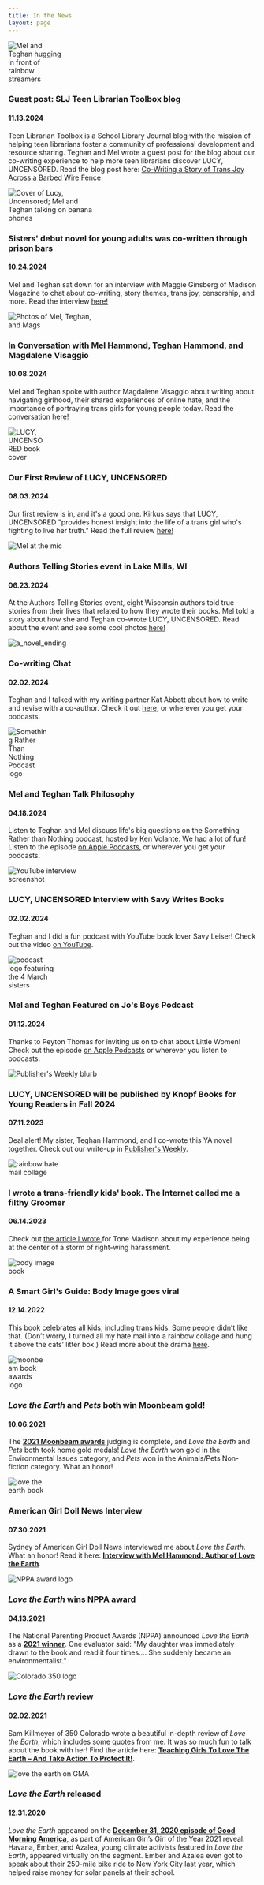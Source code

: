 ```yaml
---
title: In the News
layout: page
---
```

<div class="entry">
    <img src="images/site/teghan_home.JPG" alt="Mel and Teghan hugging in front of rainbow streamers" class="image-right" style="max-width:24%;">
    <div class="text">
        <h3>Guest post: SLJ Teen Librarian Toolbox blog</h3>
        <h4>11.13.2024</h4>
        <p>Teen Librarian Toolbox is a School Library Journal blog with the mission of helping teen librarians foster a community of professional development and resource sharing. Teghan and Mel wrote a guest post for the blog about our co-writing experience to help more teen librarians discover LUCY, UNCENSORED. Read the blog post here: <a href="https://teenlibrariantoolbox.com/2024/11/13/co-writing-a-story-of-trans-joy-across-a-barbed-wire-fence-a-guest-post-by-teghan-hammond-and-mel-hammond/" target="_blank">Co-Writing a Story of Trans Joy Across a Barbed Wire Fence</a></p>
    </div>

</div>
<div class="entry">
    <img src="images/site/mad_magazine.jpg" alt="Cover of Lucy, Uncensored; Mel and Teghan talking on banana phones" class="image-left " style="max-width:35%;">
    <div class="text">
        <h3>Sisters' debut novel for young adults was co-written through prison bars</h3>
        <h4>10.24.2024</h4>
        <p>Mel and Teghan sat down for an interview with Maggie Ginsberg of Madison Magazine to chat about co-writing, story themes, trans joy, censorship, and more. Read the interview <a href="https://www.channel3000.com/madison-magazine/books-authors/sisters-debut-novel-for-young-adults-was-co-written-through-prison-bars/article_d4fd9eb8-9185-11ef-8fbd-470d0bb3d6b3.html" target="_blank">here!</a></p>
    </div>
</div>

<div class="entry">
    <img src="images/site/pw_interview.jpeg" alt="Photos of Mel, Teghan, and Mags" class="image-right " style="max-width:35%;">
    <div class="text">
        <h3>In Conversation with Mel Hammond, Teghan Hammond, and Magdalene Visaggio</h3>
        <h4>10.08.2024</h4>
        <p>Mel and Teghan spoke with author Magdalene Visaggio about writing about navigating girlhood, their shared experiences of online hate, and the importance of portraying trans girls for young people today. Read the conversation <a href="https://www.publishersweekly.com/pw/by-topic/childrens/childrens-authors/article/96133-in-conversation-with-mel-hammond-teghan-hammond-and-magdalene-visaggio.html" target="_blank">here!</a></p>
    </div>
</div>

<div class="entry">
    <img src="images/books/lucy_uncensored.jpeg" alt="LUCY, UNCENSORED book cover" class="image-right " style="max-width:15%;">
    <div class="text">
        <h3>Our First Review of LUCY, UNCENSORED</h3>
        <h4>08.03.2024</h4>
        <p>Our first review is in, and it's a good one. Kirkus says that LUCY, UNCENSORED "provides honest insight into the life of a trans girl who's fighting to live her truth." Read the full review <a href="https://www.kirkusreviews.com/book-reviews/mel-hammond/lucy-uncensored/" target="_blank">here!</a></p>
    </div>
</div>

<div class="entry">
    <img src="images/site/mel_authors_story_telling.jpg" alt="Mel at the mic" class="image-left " style="max-width:55%;">
    <div class="text">
        <h3>Authors Telling Stories event in Lake Mills, WI</h3>
        <h4>06.23.2024</h4>
        <p>At the Authors Telling Stories event, eight Wisconsin authors told true stories from their lives that related to how they wrote their books. Mel told a story about how she and Teghan co-wrote LUCY, UNCENSORED. Read about the event and see some cool photos <a href="https://www.dailyunion.com/news/jefferson_county_area/story-slam-lake-mills-author-event-raises-funds-for-jefferson-county-literacy-council/article_f1d32cdc-3196-11ef-af63-db7e8b9b65ff.html">here!</a></p>
    </div>
</div>
<div class="entry">
    <img src="images/site/a_novel_ending.png" alt="a_novel_ending" class="image-right " style="max-width:35%;">
    <div class="text">
        <h3>Co-writing Chat</h3>
        <h4>02.02.2024</h4>
        <p>Teghan and I talked with my writing partner Kat Abbott about how to write and revise with a co-author. Check it out <a href="https://www.anovelending.com/episode40">here,</a> or wherever you get your podcasts.</p>
    </div>
</div>
<div class="entry">
    <img src="images/site/something_podcast.png" alt="Something Rather Than Nothing Podcast logo" class="image-left " style="max-width:17%;">
    <div class="text">
        <h3>Mel and Teghan Talk Philosophy</h3>
        <h4>04.18.2024</h4>
        <p>Listen to Teghan and Mel discuss life's big questions on the Something Rather than Nothing podcast, hosted by Ken Volante. We had a lot of fun! Listen to the episode <a href="https://podcasts.apple.com/us/podcast/mel-and-teghan-hammond/id1473313040?i=1000652795846">on Apple Podcasts,</a> or wherever you get your podcasts.</p>
    </div>
<div class="entry">
    <img src="images/site/savy_youtube.png" alt="YouTube interview screenshot" class="image-right " style="max-width:35%;">
    <div class="text">
        <h3>LUCY, UNCENSORED Interview with Savy Writes Books</h3>
        <h4>02.02.2024</h4>
        <p>Teghan and I did a fun podcast with YouTube book lover Savy Leiser! Check out the video <a href="https://youtu.be/pbcayXOV7Tc?si=J5zsrcT5ineM4Hji">on YouTube</a>.</p>
    </div>
</div>

<div class="entry">
    <img src="images/site/Jos_boys_pod.jpeg" alt="podcast logo featuring the 4 March sisters" class="image-left " style="max-width:20%;">
    <div class="text">
        <h3>Mel and Teghan Featured on Jo's Boys Podcast</h3>
        <h4>01.12.2024</h4>
        <p>Thanks to Peyton Thomas for inviting us on to chat about Little Women! Check out the episode <a href="https://podcasts.apple.com/us/podcast/chapter-44-my-lord-and-lady-with-mel-and-teghan-hammond/id1610742792?i=1000641415364">on Apple Podcasts</a> or wherever you listen to podcasts.</p>
    </div>
</div>

<div class="entry">
    <img src="images/site/pub_weekly.png" alt="Publisher's Weekly blurb" class="image-right " style="max-width:50%;">
    <div class="text">
        <h3>LUCY, UNCENSORED will be published by Knopf Books for Young Readers in Fall 2024</h3>
        <h4>07.11.2023</h4>
        <p>Deal alert! My sister, Teghan Hammond, and I co-wrote this YA novel together. Check out our write-up in <a href="https://www.publishersweekly.com/pw/by-topic/childrens/childrens-book-news/article/92747-rights-report-week-of-july-10-2023.html">Publisher's Weekly</a>.</p>
    </div>
</div>

<div class="entry">
    <img src="images/site/rainbow_collage.jpeg" alt="rainbow hate mail collage" class="image-left " style="max-width:25%;">
    <div class="text">
        <h3>I wrote a trans-friendly kids' book. The Internet called me a filthy Groomer</h3>
        <h4>06.14.2023</h4>
        <p>Check out <a href="https://tonemadison.com/articles/i-wrote-a-trans-friendly-kids-book-the-internet-called-me-a-filthy-groomer/"> the article I wrote </a> for Tone Madison about my experience being at the center of a storm of right-wing harassment.</p>
    </div>
</div>

<div class="entry">
    <img src="images/books/body_image.png" alt="body image book" class="image-right " style="max-width:20%;">
    <div class="text">
        <h3>A Smart Girl's Guide: Body Image goes viral</h3>
        <h4>12.14.2022</h4>
        <p>This book celebrates all kids, including trans kids. Some people didn’t like that. (Don’t worry, I turned all my hate mail into a rainbow collage and hung it above the cats’ litter box.) Read more about the drama <a href="https://19thnews.org/2022/12/american-girl-book-inclusivity-right-wing-backlash/">here</a>.</p>
    </div>
</div>

<div class="entry">
    <img src="images/site/moonbeam.jpeg" alt="moonbeam book awards logo" class="image-left" style="max-width:15%;">
    <div class="text">
        <h3><em>Love the Earth</em> and <em>Pets</em> both win Moonbeam gold!</h3>
        <h4>10.06.2021</h4>
        <p>The <strong><a href="https://moonbeamawards.com/98/2021-winners-temp-5">2021 Moonbeam awards</a></strong> judging is complete, and <em>Love the Earth</em> and <em>Pets</em> both took home gold medals! <em>Love the Earth</em> won gold in the Environmental Issues category, and <em>Pets</em> won in the Animals/Pets Non-fiction category. What an honor!</p>
    </div>
</div>

<div class="entry">
    <img src="images/books/love_the_earth.png" alt="love the earth book" class="image-right" style="max-width:20%;">
    <div class="text">
        <h3>American Girl Doll News Interview</h3>
        <h4>07.30.2021</h4>
        <p>Sydney of American Girl Doll News interviewed me about <em>Love the Earth</em>. What an honor! Read it here: <strong><a href="https://www.americangirldollnews.com/post/interview-with-mel-hammond-author-of-love-the-earth-collaboration-with-american-girl">Interview with Mel Hammond: Author of Love the Earth</a></strong>.</p>
    </div>
</div>

<div class="entry">
    <img src="images/site/nppa_award.jpeg" alt="NPPA award logo" class="image-left" style="max-width:30%;">
    <div class="text">
        <h3><em>Love the Earth</em> wins NPPA award</h3>
        <h4>04.13.2021</h4>
        <p>The National Parenting Product Awards (NPPA) announced <em>Love the Earth</em> as a <strong><a href="https://www.nappaawards.com/product/love-the-earth-understanding-climate-change-speaking-up-for-solutions-and-living-an-earth-friendly-life/">2021 winner</a></strong>. One evaluator said: "My daughter was immediately drawn to the book and read it four times…. She suddenly became an environmentalist."</p>
    </div>
</div> 

<div class="entry">
    <img src="images/site/colorado_350.png" alt="Colorado 350 logo" class="image-right" style="max-width:30%;">
    <div class="text">
        <h3><em>Love the Earth</em> review</h3>
        <h4>02.02.2021</h4>
        <p>Sam Killmeyer of 350 Colorado wrote a beautiful in-depth review of <em>Love the Earth</em>, which includes some quotes from me. It was so much fun to talk about the book with her! Find the article here: <strong><a href="https://350colorado.org/teaching-girls-to-love-the-earth-and-take-action-to-protect-it/">Teaching Girls To Love The Earth – And Take Action To Protect It!</a></strong>.</p>
    </div>
</div>

<div class="entry">
    <img src="images/site/gma_love_the_earth.jpg" alt="love the earth on GMA" class="image-left" style="max-width:50%;">
    <div class="text">
        <h3><em>Love the Earth</em> released</h3>
        <h4>12.31.2020</h4>
        <p><em>Love the Earth</em> appeared on the <strong><a href="https://www.goodmorningamerica.com/living/video/gma-reveals-american-girls-2021-girl-year-74985384?fbclid=IwAR3B1Q4MHCyM7FJtvFQkO5I4MTWwpj0l7A5sWH1X8DhRF0E7nREnY9I7Hyo">December 31, 2020 episode of Good Morning America</a></strong>, as part of American Girl’s Girl of the Year 2021 reveal. Havana, Ember, and Azalea, young climate activists featured in <em>Love the Earth</em>, appeared virtually on the segment. Ember and Azalea even got to speak about their 250-mile bike ride to New York City last year, which helped raise money for solar panels at their school.</p>
    </div>
</div>
